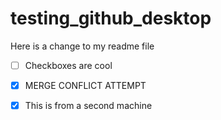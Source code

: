 # testing_github_desktop

Here is a change to my readme file

- [ ] Checkboxes are cool

- [X] MERGE CONFLICT ATTEMPT

- [X] This is from a second machine

